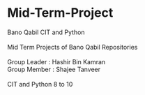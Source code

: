 # Mid-Term-Project
Bano Qabil CIT and Python
<br>
<br>
Mid Term Projects of Bano Qabil Repositories
<br>
<br>
Group Leader : Hashir Bin Kamran
<br>
Group Member : Shajee Tanveer
<br>
<br>
CIT and Python 8 to 10

